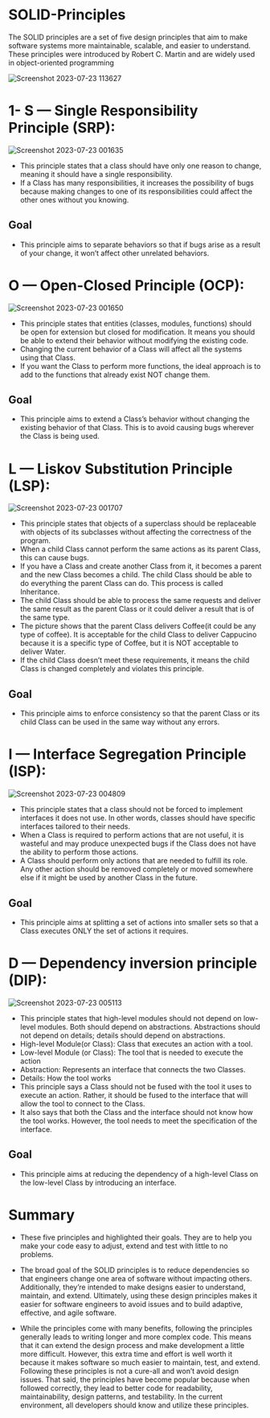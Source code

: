 # SOLID-Principles

The SOLID principles are a set of five design principles that aim to make software systems more maintainable, scalable, and easier to understand. These principles were introduced by Robert C. Martin and are widely used in object-oriented programming

![Screenshot 2023-07-23 113627](https://github.com/AhmedkamalR/SOLID-Principles/assets/87860547/a4a0d442-cd85-4010-9dcf-c8512cdd1c78)

# 1- S — Single Responsibility Principle (SRP):

![Screenshot 2023-07-23 001635](https://github.com/AhmedkamalR/SOLID-Principles/assets/87860547/826f63d4-a4d6-4e3d-84fd-316e62a1418a)

- This principle states that a class should have only one reason to change, meaning it should have a single responsibility.
- If a Class has many responsibilities, it increases the possibility of bugs because making changes to one of its responsibilities could affect the other ones without you knowing.
 ## Goal
- This principle aims to separate behaviors so that if bugs arise as a result of your change, it won’t affect other unrelated behaviors.

# O — Open-Closed Principle (OCP):
![Screenshot 2023-07-23 001650](https://github.com/AhmedkamalR/SOLID-Principles/assets/87860547/3d5c1cc4-785c-4343-b6ce-6c5c6bebaf9e)

- This principle states that entities (classes, modules, functions) should be open for extension but closed for modification. It means you should be able to extend their behavior without modifying the 
  existing code.
- Changing the current behavior of a Class will affect all the systems using that Class.
- If you want the Class to perform more functions, the ideal approach is to add to the functions that already exist NOT change them.
## Goal
- This principle aims to extend a Class’s behavior without changing the existing behavior of that Class. This is to avoid causing bugs wherever the Class is being used.

# L — Liskov Substitution Principle (LSP):
![Screenshot 2023-07-23 001707](https://github.com/AhmedkamalR/SOLID-Principles/assets/87860547/4768161e-b54d-41a6-8e36-beb1a37e8af2)

- This principle states that objects of a superclass should be replaceable with objects of its subclasses without affecting the correctness of the program.
- When a child Class cannot perform the same actions as its parent Class, this can cause bugs.
- If you have a Class and create another Class from it, it becomes a parent and the new Class becomes a child. The child Class should be able to do everything the parent Class can do. This process is 
  called Inheritance.
- The child Class should be able to process the same requests and deliver the same result as the parent Class or it could deliver a result that is of the same type.
- The picture shows that the parent Class delivers Coffee(it could be any type of coffee). It is acceptable for the child Class to deliver Cappucino because it is a specific type of Coffee, but it is 
  NOT acceptable to deliver Water.
- If the child Class doesn’t meet these requirements, it means the child Class is changed completely and violates this principle.
 ## Goal
- This principle aims to enforce consistency so that the parent Class or its child Class can be used in the same way without any errors.
#  I — Interface Segregation Principle (ISP):
![Screenshot 2023-07-23 004809](https://github.com/AhmedkamalR/SOLID-Principles/assets/87860547/6cdbd19c-b858-4cd5-85c6-3f0e93c8e066)

- This principle states that a class should not be forced to implement interfaces it does not use. In other words, classes should have specific interfaces tailored to their needs.
- When a Class is required to perform actions that are not useful, it is wasteful and may produce unexpected bugs if the Class does not have the ability to perform those actions.
- A Class should perform only actions that are needed to fulfill its role. Any other action should be removed completely or moved somewhere else if it might be used by another Class in the future.
## Goal
- This principle aims at splitting a set of actions into smaller sets so that a Class executes ONLY the set of actions it requires.

# D — Dependency inversion principle (DIP):
![Screenshot 2023-07-23 005113](https://github.com/AhmedkamalR/SOLID-Principles/assets/87860547/191238eb-ffa0-4e8a-8f22-46d180b70632)

- This principle states that high-level modules should not depend on low-level modules. Both should depend on abstractions. Abstractions should not depend on details; details should depend on 
  abstractions.
- High-level Module(or Class): Class that executes an action with a tool.
- Low-level Module (or Class): The tool that is needed to execute the action
- Abstraction: Represents an interface that connects the two Classes.
- Details: How the tool works
- This principle says a Class should not be fused with the tool it uses to execute an action. Rather, it should be fused to the interface that will allow the tool to connect to the Class.
- It also says that both the Class and the interface should not know how the tool works. However, the tool needs to meet the specification of the interface.
## Goal
- This principle aims at reducing the dependency of a high-level Class on the low-level Class by introducing an interface.

# Summary
- These five principles and highlighted their goals. They are to help you make your code easy to adjust, extend and test with little to no problems.
- The broad goal of the SOLID principles is to reduce dependencies so that engineers change one area of software without impacting others.
  Additionally, they’re intended to make designs easier to understand, maintain, and extend.
  Ultimately, using these design principles makes it easier for software engineers to avoid issues and to build adaptive, effective, and agile software.

- While the principles come with many benefits, following the principles generally leads to writing longer and more complex code.
  This means that it can extend the design process and make development a little more difficult.
  However, this extra time and effort is well worth it because it makes software so much easier to maintain, test, and extend.
  Following these principles is not a cure-all and won’t avoid design issues.
  That said, the principles have become popular because when followed correctly, they lead to better code for readability, maintainability, design patterns, and testability.
  In the current environment, all developers should know and utilize these principles.











